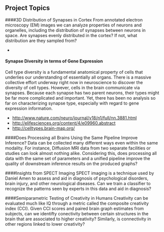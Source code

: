 ## Project Topics

####3D Distribution of Synapses in Cortex
From annotated electron microscopy (EM) images we can analyze properties of neurons and organelles, including the distribution of synapses between neurons in space. Are synapses evenly distributed in the cortex? If not, what distribution are they sampled from?

- 

#### Synapse Diversity in terms of Gene Expression

Cell type diversity is a fundamental anatomical property of cells that underlies our understanding of essentially all organs.  There is a massive collective effort underway right now in neuroscience to discover the diversity of cell types.  However, cells in the brain communicate via synapses.  Because each synapse has two parent neurons, their types might be far more complicated and important.  Yet, there has been no analysis so far on characterizing synapse type, especially with regard to gene expression information.

- http://www.nature.com/neuro/journal/v18/n1/full/nn.3881.html
- http://elifesciences.org/content/4/e09960.abstract
- http://celltypes.brain-map.org/

####Does Processing all Brains Using the Same Pipeline Improve Inference?
Data can be collected many different ways even within the same modality. For instance, Diffusion MRI data from two separate facilities or studies can look almost nothing alike. Considering this, does processing all data with the same set of parameters and a unified pipeline improve the quality of downstream inference results on the produced graphs?

####Insights from SPECT Imaging
SPECT imaging is a technique used by Daniel Amen to assess and aid in diagnosis of psychological disorders, brain injury, and other neurological diseases. Can we train a classifier to recognize the patterns seen by experts in this data and aid in diagnosis?

####Semiparametric Testing of Creativity in Humans
Creativity can be evaluated much like IQ through a metric called the composite creativity index (CCI). Given CCI scores and paired brain graph estimates from subjects, can we identifty conectivity between certain structures in the brain that are associated to higher creativity? Similarly, is connectivity in other regions linked to lower creativity?
